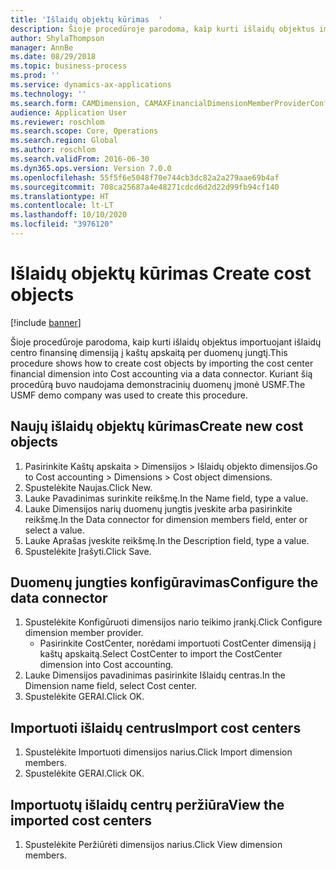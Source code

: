 ```yaml
---
title: 'Išlaidų objektų kūrimas  '
description: Šioje procedūroje parodoma, kaip kurti išlaidų objektus importuojant išlaidų centro finansinę dimensiją į kaštų apskaitą per duomenų jungtį.
author: ShylaThompson
manager: AnnBe
ms.date: 08/29/2018
ms.topic: business-process
ms.prod: ''
ms.service: dynamics-ax-applications
ms.technology: ''
ms.search.form: CAMDimension, CAMAXFinancialDimensionMemberProviderConfiguration, CAMDimensionMember
audience: Application User
ms.reviewer: roschlom
ms.search.scope: Core, Operations
ms.search.region: Global
ms.author: roschlom
ms.search.validFrom: 2016-06-30
ms.dyn365.ops.version: Version 7.0.0
ms.openlocfilehash: 55f5f6e5048f70e744cb3dc82a2a279aae69b4af
ms.sourcegitcommit: 708ca25687a4e48271cdcd6d2d22d99fb94cf140
ms.translationtype: HT
ms.contentlocale: lt-LT
ms.lasthandoff: 10/10/2020
ms.locfileid: "3976120"
---
```

# <a name="create-cost-objects"></a><span data-ttu-id="06314-103">Išlaidų objektų kūrimas  </span><span class="sxs-lookup"><span data-stu-id="06314-103">Create cost objects</span></span> 

[!include [banner](../../includes/banner.md)]

<span data-ttu-id="06314-104">Šioje procedūroje parodoma, kaip kurti išlaidų objektus importuojant išlaidų centro finansinę dimensiją į kaštų apskaitą per duomenų jungtį.</span><span class="sxs-lookup"><span data-stu-id="06314-104">This procedure shows how to create cost objects by importing the cost center financial dimension into Cost accounting via a data connector.</span></span> <span data-ttu-id="06314-105">Kuriant šią procedūrą buvo naudojama demonstracinių duomenų įmonė USMF.</span><span class="sxs-lookup"><span data-stu-id="06314-105">The USMF demo company was used to create this procedure.</span></span> 


## <a name="create-new-cost-objects"></a><span data-ttu-id="06314-106">Naujų išlaidų objektų kūrimas</span><span class="sxs-lookup"><span data-stu-id="06314-106">Create new cost objects</span></span>
1. <span data-ttu-id="06314-107">Pasirinkite Kaštų apskaita > Dimensijos > Išlaidų objekto dimensijos.</span><span class="sxs-lookup"><span data-stu-id="06314-107">Go to Cost accounting > Dimensions > Cost object dimensions.</span></span>
2. <span data-ttu-id="06314-108">Spustelėkite Naujas.</span><span class="sxs-lookup"><span data-stu-id="06314-108">Click New.</span></span>
3. <span data-ttu-id="06314-109">Lauke Pavadinimas surinkite reikšmę.</span><span class="sxs-lookup"><span data-stu-id="06314-109">In the Name field, type a value.</span></span>
4. <span data-ttu-id="06314-110">Lauke Dimensijos narių duomenų jungtis įveskite arba pasirinkite reikšmę.</span><span class="sxs-lookup"><span data-stu-id="06314-110">In the Data connector for dimension members field, enter or select a value.</span></span>
5. <span data-ttu-id="06314-111">Lauke Aprašas įveskite reikšmę.</span><span class="sxs-lookup"><span data-stu-id="06314-111">In the Description field, type a value.</span></span>
6. <span data-ttu-id="06314-112">Spustelėkite Įrašyti.</span><span class="sxs-lookup"><span data-stu-id="06314-112">Click Save.</span></span>

## <a name="configure-the-data-connector"></a><span data-ttu-id="06314-113">Duomenų jungties konfigūravimas</span><span class="sxs-lookup"><span data-stu-id="06314-113">Configure the data connector</span></span>
1. <span data-ttu-id="06314-114">Spustelėkite Konfigūruoti dimensijos nario teikimo įrankį.</span><span class="sxs-lookup"><span data-stu-id="06314-114">Click Configure dimension member provider.</span></span>
    * <span data-ttu-id="06314-115">Pasirinkite CostCenter, norėdami importuoti CostCenter dimensiją į kaštų apskaitą.</span><span class="sxs-lookup"><span data-stu-id="06314-115">Select CostCenter to import the CostCenter dimension into Cost accounting.</span></span>  
2. <span data-ttu-id="06314-116">Lauke Dimensijos pavadinimas pasirinkite Išlaidų centras.</span><span class="sxs-lookup"><span data-stu-id="06314-116">In the Dimension name field, select Cost center.</span></span>
3. <span data-ttu-id="06314-117">Spustelėkite GERAI.</span><span class="sxs-lookup"><span data-stu-id="06314-117">Click OK.</span></span>

## <a name="import-cost-centers"></a><span data-ttu-id="06314-118">Importuoti išlaidų centrus</span><span class="sxs-lookup"><span data-stu-id="06314-118">Import cost centers</span></span>
1. <span data-ttu-id="06314-119">Spustelėkite Importuoti dimensijos narius.</span><span class="sxs-lookup"><span data-stu-id="06314-119">Click Import dimension members.</span></span>
2. <span data-ttu-id="06314-120">Spustelėkite GERAI.</span><span class="sxs-lookup"><span data-stu-id="06314-120">Click OK.</span></span>

## <a name="view-the-imported-cost-centers"></a><span data-ttu-id="06314-121">Importuotų išlaidų centrų peržiūra</span><span class="sxs-lookup"><span data-stu-id="06314-121">View the imported cost centers</span></span>
1. <span data-ttu-id="06314-122">Spustelėkite Peržiūrėti dimensijos narius.</span><span class="sxs-lookup"><span data-stu-id="06314-122">Click View dimension members.</span></span>

